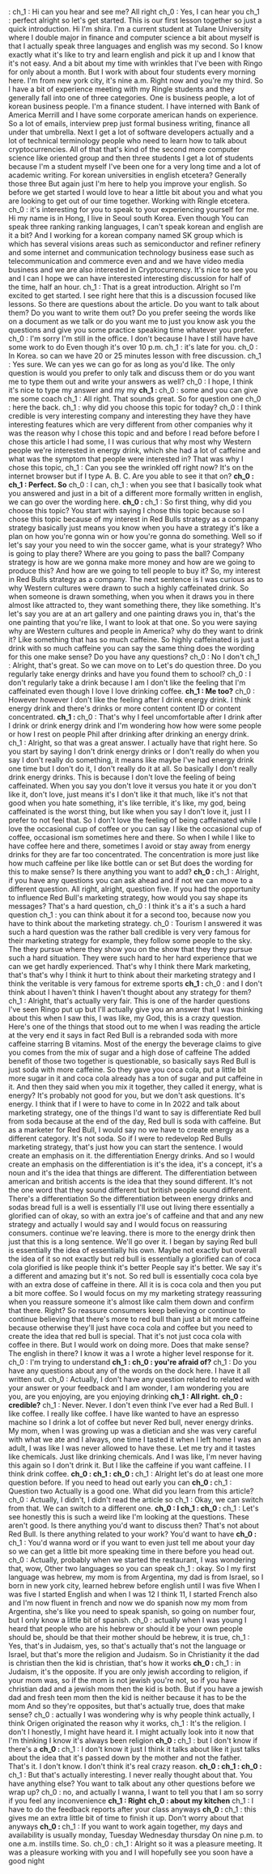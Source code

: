  : 
ch_1 : Hi can you hear and see me? All right
ch_0 : Yes, I can hear you
ch_1 : perfect alright so let's get started. <Um> This is our first lesson together so just a quick introduction. <Um> Hi I'm shira. I'm a current student at Tulane University where I double major in finance and computer science a bit about myself is that I actually speak three languages and english was my second. So I know exactly what it's like to try and learn english and pick it up and I know that it's not easy. <Um> And a bit about my time with wrinkles that I've been with Ringo for only about a month. But I work with about four students every morning here. I'm from new york city, it's nine a.m. Right now and you're my third. So I have a bit of experience meeting with my Ringle students and they generally fall into one of three categories. One is business people, a lot of korean business people. I'm a finance student. I have interned with Bank of America Merrill and I have some corporate american hands on experience. So a lot of emails, interview prep just formal business writing, finance all under that umbrella. Next <um> I get a lot of software developers actually <um> and a lot of technical terminology people who need to learn how to talk about cryptocurrencies. <Um> All of that that's kind of the second more computer science like oriented group and then three <um> students I get a lot of students because I'm a student myself I've been one for a very long time and a lot of academic writing. <Um> For korean universities in english etcetera? Generally those three But again just I'm here to help you improve your english. So before we get started I would love to hear a little bit about you and what you are looking to get out of our time together. Working with Ringle etcetera.
ch_0 : <yeah> <um> it's interesting for you to speak to your experiencing yourself for me. Hi my name is in Hong, I live in Seoul south Korea. <Mhm> Even though You can speak three ranking ranking languages, I can't speak korean and english are it a bit? And I working for a korean company named SK group which is which has several visions areas such as semiconductor and refiner refinery and some internet and communication technology business ease such as telecommunication and commerce even and and we have video media business and we are also interested in Cryptocurrency. <Mhm> It's nice to see you and I can I hope we can have interested interesting discussion for half of the time, half an hour.
ch_1 : That is a great introduction. Alright so I'm excited to get started. <Um> I see right here that this is a discussion focused <um> like lessons. So there are questions about the article. Do you want to talk about them? Do you want to write them out? Do you prefer seeing the words like on a document as we talk or do you want me to just you know ask you the questions and give you some practice speaking time whatever you prefer.
ch_0 : <Mhm> <Oh> I'm sorry I'm still in the office. I don't because I have I still have have some work to do Even though it's over 10 p.m.
ch_1 : <Yeah> it's late for you.
ch_0 : In Korea. <Yeah> so can we have 20 or 25 minutes lesson with free discussion.
ch_1 : Yes sure. <Um> We can yes we can go for as long as you'd like. The only question is would you prefer to only talk and discuss them or do you want me to type them out and write your answers as well?
ch_0 : <Yeah> I hope, I think it's nice to type my answer and my <yeah> my
**ch_1 : <Oh>**
ch_0 : some and you can give me some coach
ch_1 : <Mhm> All right. That sounds great. So for question one
ch_0 : here the back. <Yeah>
ch_1 : why did you choose this topic for today?
ch_0 : <Yeah> <Ah> I think credible is very interesting company and interesting they have they have interesting features which are very different from other companies why it was the reason why I chose this topic and and before I read before before I chose this article I had some, I I was curious that why most why Western people we're interested in energy drink, which she had a lot of caffeine and what was the symptom that people were interested in? That was why I chose this topic,
ch_1 : <Um> Can you see the wrinkled off right now? It's on the internet browser but if I type A. B. C. Are you able to see it that on?
**ch_0 : <yep>**
**ch_1 : Perfect. So**
ch_0 : <Yeah> I can, <yeah>
ch_1 : when you see that I basically took what you answered and just in a bit of a different more formally written in english, we can go over the wording here.
**ch_0 : <Uh> <huh>**
ch_1 : So first thing, why did you choose this topic? You start with saying I chose this topic because so I chose this topic because of my interest in Red Bulls strategy as a company strategy basically just means <um> you know when you have a strategy it's like a plan on how you're gonna win or how you're gonna do something. Well so if let's say <um> your you need to <um> win the soccer game, what is your strategy? Who is going to play there? Where are you going to pass the ball? Company strategy is how are we gonna make more money and how are we going to produce this? And how are we going to tell people to buy it? So, my interest in Red Bulls strategy as a company. The next sentence is I was curious as to why Western cultures were drawn to such a highly caffeinated drink. So when someone is drawn something, when you when it draws you in there almost like attracted to, they want something there, they like something. <Um> It's let's say you are at an art gallery and one painting draws you in, that's the one painting that you're like, <oh> I want to look at that one. <Um> So you were saying why are Western cultures and people in America? <Um> why do they want to drink it? Like something that has so much caffeine. So highly caffeinated is just a drink with so much caffeine you can say the same thing <uh> does the wording for this one make sense? Do you have any questions?
ch_0 : No I don't <mhm>
ch_1 : Alright, that's great. So we can move on to <um> Let's do question three. Do you regularly take energy drinks and have you found them to school?
ch_0 : <mm> I don't regularly take a drink because I am I don't like the feeling that I'm caffeinated even though I love I love drinking coffee.
**ch_1 : Me too?**
ch_0 : However however I don't like the feeling after I drink energy drink. I think energy drink and there's drinks or more content content ID or content concentrated.
**ch_1 : <Mhm>**
ch_0 : That's why I feel uncomfortable after I drink after I drink or drink energy drink and I'm wondering how how were some people or how I rest on people Phil after drinking after drinking an energy drink.
ch_1 : <Um> Alright, so that was a great answer. I actually have that right here. So you start by saying I don't drink energy drinks or I don't really do when you say I don't really do something, it means like maybe I've had energy drink one time but I don't do it, I don't really do it at all. So <um> basically I don't really drink energy drinks. This is because I don't love the feeling of being caffeinated. <Um> When you say you don't love it versus you hate it or you don't like it, don't love, just means <um> it's I don't like it that much, like it's not that good when you hate something, it's like terrible, it's like, <oh> my god, being caffeinated is the worst thing, but like when you say I don't love it, just I I prefer to not feel that. So I don't love the feeling of being caffeinated while I love the occasional cup of coffee or you can say I like the occasional cup of coffee, occasional ism sometimes here and there. <Um> So when I while I like to have coffee here and there, sometimes I avoid or stay away from energy drinks for they are far too concentrated. <Um> The concentration is more just like how much caffeine per like like bottle can or set <um> But does the wording for this to make sense? Is there anything you want to add?
**ch_0 : <Mhm>**
ch_1 : Alright, if you have any questions you can ask ahead and if not we can move to a different question. All right, alright, question five. <Um> If you had the opportunity to influence Red Bull's marketing strategy, how would you say shape its messages? That's a hard question,
ch_0 : <Yeah> I think it's a it's a such a hard question <mm>
ch_1 : you can think about it for a second too, because now you have to think about the marketing strategy.
ch_0 : <mhm> <mhm> Tourism I answered it was such a hard question was the rather ball credible is very very famous for their marketing strategy for example, they follow some people to the sky. The they pursue where they show you on the show that they they pursue such a hard situation. They were such hard to her hard experience that we can we get hardly experienced. That's why I think there Mark marketing, that's that's why I think it hurt to think about their marketing strategy and I think the veritable is very famous for extreme sports
**ch_1 : <Mhm>**
ch_0 : <mm> and I don't think about I haven't think I haven't thought about any strategy for them?
ch_1 : Alright, that's actually very fair. This is one of the harder questions I've seen Ringo put up but I'll actually give you an answer that I was thinking about this when I saw this, I was like, <oh> my God, this is a crazy question. <Um> Here's one of the things that stood out to me when I was reading the article <um> at the very end it says in fact Red Bull is a rebranded soda with more caffeine starring B vitamins. Most of the energy the beverage claims to give you comes from the mix of sugar and a high dose of caffeine <um> The added benefit of those two together is questionable, so basically says Red Bull is just soda with more caffeine. So they gave you coca cola, put a little bit more sugar in it and coca cola already has a ton of sugar and put caffeine in it. And then they said when you mix it together, they called it energy, what is energy? It's probably not good for you, but we don't ask questions. It's energy. <Um> I think that if I were to have to come in In 2022 and talk about marketing strategy, <um> one of the things I'd want to say is differentiate Red bull from soda because at the end of the day, Red bull is soda with caffeine. But as a marketer for Red Bull, I would say <oh> no we have to create energy as a different category. It's not soda. So if I <um> were to redevelop Red Bulls marketing strategy, that's just how you can start the sentence. I would create an emphasis on it. <Um> the differentiation <mhm> <mm> Energy drinks. And so <um> I would create an emphasis on the differentiation is <um> it's the idea, it's a concept, it's a noun and it's the idea that things are different. The differentiation between american and british accents is the idea that they sound different. It's not the one word that they sound different but british people sound different. There's a differentiation <um> So the differentiation between energy drinks and sodas <um> bread full is a well <uh> is essentially I'll use out living there essentially a glorified can of okay, so <uh> with an extra joe's of caffeine and that and <um> any new strategy and actually I would say <um> and I would <um> focus on <um> reassuring consumers. <Um> continue we're leaving. <Yeah> there is more to <um> the energy drink then just that this is a long sentence. We'll go over it. I began by saying Red bull is essentially the idea of essentially his own. Maybe not exactly but overall <uh> the idea of it so not exactly but red bull is essentially a glorified can of coca cola glorified is like <um> people think it's better <um> People say it's better. We say it's a different and amazing but it's not. <Um> So red bull is essentially coca cola bye with an extra dose of caffeine in there. All it is is coca cola and then you put a bit more coffee. So I would focus on my my marketing strategy reassuring when you reassure someone it's <um> almost like calm them down and confirm that there. Right? So reassure consumers keep believing or continue to continue believing that there's more to red bull than just a bit more caffeine because otherwise they'll just have coca cola and coffee but you need to create the idea that red bull is special. That it's not just coca cola with coffee in there. But I would work on doing more. Does that make sense? The english in there? I know it was a I wrote a higher level response for it.
ch_0 : <Mhm> <Yeah> I'm trying to understand
**ch_1 : <Ah>**
**ch_0 : you're afraid of?**
ch_1 : Do you have any questions about any of the words on the dock here. I have it all written out.
ch_0 : Actually, I don't have any question related to related with your answer or your feedback and I am wonder, I am wondering you are you, are you enjoying, are you enjoying drinking
**ch_1 : All right.**
**ch_0 : credible?**
ch_1 : Never. Never. I don't even think I've ever had a Red Bull. <Um> I like coffee. I really like coffee. I have like wanted to have an espresso machine so I drink a lot of coffee but never Red bull, never energy drinks. <Um> My mom, when I was growing up was a dietician and she was very careful with what we ate and I always, one time I tasted it when I left home I was an adult, I was like <oh> I was never allowed to have these. Let me try and it tastes like chemicals. Just like drinking chemicals. And I was like, I'm never having this again so I don't drink it. But <um> I like the caffeine if you want caffeine. I I think drink coffee.
**ch_0 : <Mhm>**
**ch_1 : <Um>**
**ch_0 : <mhm>**
ch_1 : Alright let's do at least one more question before. If you need to head out early you can <um>
**ch_0 : <mhm>**
ch_1 : Question two Actually is a good one. What did you learn from this article?
ch_0 : Actually, I didn't, I didn't read the article so
ch_1 : Okay, we can switch from that. We can switch to a different one.
**ch_0 : I <mhm>**
**ch_1 : <Um>**
**ch_0 : <mhm>**
ch_1 : Let's see honestly this is such a weird like I'm looking at the questions. These aren't good. <Um> Is there anything you'd want to discuss then? That's not about Red Bull. Is there anything related to your work? You'd want to have
**ch_0 : <Yeah>**
ch_1 : <um> You'd wanna word or if you want to even just tell me about your day so we can get a little bit more speaking time in there before you head out.
ch_0 : <mhm> <Yeah> <uh> <huh> <mhm> Actually, probably when we started the restaurant, I was wondering that, wow, Other two languages so you can speak
ch_1 : <Oh> okay. So I <um> my first language was hebrew, my mom is from Argentina, my dad is from Israel, so I born in new york city, learned hebrew before english <Um> until I was five When I was five I started English and <um> when I was 12 I think 11, I started French also and I'm now fluent in french and now we do spanish now my mom from Argentina, she's like you need to speak spanish, so going on number four, but I only know a little bit of spanish.
ch_0 : <mhm> <yeah> actually when I was young I heard that people who are his hebrew or should it be <uh> your own people should be, should be that their mother should be hebrew, it is true,
ch_1 : Yes, that's in Judaism, yes, so that's actually <um> that's not the language or Israel, but that's more the religion and Judaism. So in Christianity <um> it the dad is christian then the kid is christian, that's how it works
**ch_0 : <mhm>**
ch_1 : in Judaism, it's the opposite. If you are only jewish according to religion, if your mom was, so if the mom is not jewish you're not, so if you have christian dad and a jewish mom then the kid is both. But if you have a jewish dad and fresh teen mom then the kid is neither because it has to be the mom And so they're opposites, but <yeah> that's actually true, does that make sense?
ch_0 : <uh> <huh> <Oh> <oh> <yeah> actually I was wondering why is why people think actually, I think Origen originated the reason why it works,
ch_1 : It's the religion. I don't <um> I honestly, I might have heard it. <um> I might actually look into it now that I'm thinking I know it's always been religion
**ch_0 : <mm> <mhm>**
ch_1 : but I don't know if there's a <um>
**ch_0 : <mhm>**
ch_1 : I don't know it just I think it talks about like <yeah> it just talks about the idea that it's passed down by the mother and not the father. That's it. I don't know. <Um> I don't think it's real crazy reason.
**ch_0 : <mhm> <uh> <huh>**
**ch_1 : <Um>**
**ch_0 : <yeah>**
ch_1 : But <yeah> that's actually interesting. I never really thought about that. <Um> You have anything else? You want to talk about any other questions before we wrap up?
ch_0 : <mhm> <Oh> no, and actually I wanna, I want to tell you that I am so sorry if you feel any inconvenience
**ch_1 : Right**
**ch_0 : about my kitchen**
ch_1 : I have to do the feedback reports after your class anyways
**ch_0 : <mhm>**
ch_1 : this gives me an extra little bit of time to finish it up. Don't worry about that anyways
**ch_0 : <Yeah>**
ch_1 : <um> If you want to work again together, my days and availability is usually monday, Tuesday Wednesday thursday On nine p.m. to one a.m. instills time. So.
ch_0 : <mhm> <mhm> <mhm> <Yeah>
ch_1 : Alright so it was a pleasure meeting. It was a pleasure working with you and I will hopefully see you soon have a good night
